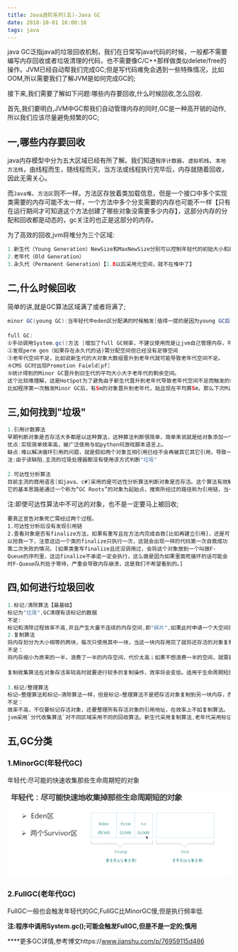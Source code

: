 ```yaml
---
title: Java进阶系列(五)-Java GC
date: 2018-10-01 16:00:16
tags: java
---
```


java GC泛指java的垃圾回收机制，我们在日常写java代码的时候，一般都不需要编写内存回收或者垃圾清理的代码，也不需要像C/C++那样做类似delete/free的操作。JVM已经自动帮我们完成GC;但是写代码难免会遇到一些特殊情况，比如OOM,所以需要我们了解JVM是如何完成GC的;

接下来,我们需要了解如下问题:哪些内存要回收,什么时候回收,怎么回收.

<!--more-->

首先,我们要明白,JVM中GC帮我们自动管理内存的同时,GC是一种高开销的动作,所以我们应该尽量避免频繁的GC;

## 一,哪些内存要回收

java内存模型中分为五大区域已经有所了解。我们知道`程序计数器`、`虚拟机栈`、`本地方法栈`，由线程而生，随线程而灭，当方法或线程执行完毕后，内存就随着回收，因此无需关心。

而`Java堆`、`方法区`则不一样。方法区存放着类加载信息，但是一个接口中多个实现类需要的内存可能不太一样，一个方法中多个分支需要的内存也可能不一样【只有在运行期间才可知道这个方法创建了哪些对象没需要多少内存】，这部分内存的分配和回收都是动态的，gc关注的也正是这部分的内存。

为了高效的回收,jvm将堆分为三个区域:

```java
1.新生代（Young Generation）NewSize和MaxNewSize分别可以控制年轻代的初始大小和最大的大小
2.老年代（Old Generation）
3.永久代（Permanent Generation）【1.8以后采用元空间，就不在堆中了】
```

## 二,什么时候回收

简单的讲,就是GC算法区域满了或者将满了;

```java
minor GC(young GC):当年轻代中eden区分配满的时候触发[值得一提的是因为young GC后部分存活的对象会已到老年代(比如对象熬过15轮)，所以过后old gen的占用量通常会变高]

full GC:
①手动调用System.gc()方法 [增加了full GC频率，不建议使用而是让jvm自己管理内存，可以设置-XX:+ DisableExplicitGC来禁止RMI调用System.gc]
②发现perm gen（如果存在永久代的话)需分配空间但已经没有足够空间
③老年代空间不足，比如说新生代的大对象大数组晋升到老年代就可能导致老年代空间不足。
④CMS GC时出现Promotion Faield[pf]
⑤统计得到的Minor GC晋升到旧生代的平均大小大于老年代的剩余空间。
这个比较难理解，这是HotSpot为了避免由于新生代晋升到老年代导致老年代空间不足而触发的FUll GC。
比如程序第一次触发Minor GC后，有5m的对象晋升到老年代，姑且现在平均算5m，那么下次Minor GC发生时，先判断现在老年代剩余空间大小是否超过5m，如果小于5m，则HotSpot则会触发full GC(这点挺智能的)
```

## 三,如何找到"垃圾"

```java
1.引用计数算法
早期判断对象是否存活大多都是以这种算法，这种算法判断很简单，简单来说就是给对象添加一个引用计数器，每当对象被引用一次就加1，引用失效时就减1。当为0的时候就判断对象不会再被引用。
优点:实现简单效率高，被广泛使用与如python何游戏脚本语言上。
缺点:难以解决循环引用的问题，就是假如两个对象互相引用已经不会再被其它其它引用，导致一直不会为0就无法进行回收。
注:由于该缺陷,主流的垃圾处理器都没有使用该方式判断"垃圾"

2.可达性分析算法
目前主流的商用语言[如java、c#]采用的是可达性分析算法判断对象是否存活。这个算法有效解决了循环利用的弊端。
它的基本思路是通过一个称为“GC Roots”的对象为起始点，搜索所经过的路径称为引用链，当一个对象到GC Roots没有任何引用跟它连接则证明对象是不可用的。
```

注:即使可达性算法中不可达的对象，也不是一定要马上被回收;

```
要真正宣告对象死亡需经过两个过程。
1.可达性分析后没有发现引用链
2.查看对象是否有finalize方法，如果有重写且在方法内完成自救[比如再建立引用]，还是可以抢救一下，注意这边一个类的finalize只执行一次，这就会出现一样的代码第一次自救成功第二次失败的情况。[如果类重写finalize且还没调用过，会将这个对象放到一个叫做F-Queue的序列里，这边finalize不承诺一定会执行，这么做是因为如果里面死循环的话可能会时F-Queue队列处于等待，严重会导致内存崩溃，这是我们不希望看到的。]
```

## 四,如何进行垃圾回收

```java
1.标记/清除算法【最基础】
标记为"垃圾",GC清理有该标记的数据
不足:
标记和清除过程效率不高,并且产生大量不连续的内存空间,即"碎片",如果此时申请一个大空间的内存,而没有一个连续的大的内存空间释放,将再次除法GC;
2.复制算法
将内存划分为大小相等的两块，每次只使用其中一块，当这一块内存用完了就将还存活的对象复制到另一块上面，然后再把使用过的内存空间进行一次清理。但是并不是将内存划分为大小相等的两块，而是分为一块较大的 Eden 空间和两块较小的 Survior 空间;HotSpot 虚拟机的 Eden 和 Survivor 的大小比例默认为 8:1;
不足：
将内存缩小为原来的一半，浪费了一半的内存空间，代价太高；如果不想浪费一半的空间，就需要有额外的空间进行分配担保，以应对被使用的内存中所有对象都100%存活的极端情况，所以在老年代一般不能直接选用这种算法。

复制收集算法在对象存活率较高时就要进行较多的复制操作，效率将会变低。适用于生命周期短的对象,即年轻代GC

3.标记/整理算法
标记—整理算法和标记—清除算法一样，但是标记—整理算法不是把存活对象复制到另一块内存，而是把存活对象往内存的一端移动，然后直接回收边界以外的内存，因此其不会产生内存碎片。标记—整理算法提高了内存的利用率，并且它适合在收集对象存活时间较长的老年代。
不足：
效率不高，不仅要标记存活对象，还要整理所有存活对象的引用地址，在效率上不如复制算法。
jvm采用`分代收集算法`对不同区域采用不同的回收算法。新生代采用复制算法,老年代采用标记/清除算法或标记/整理算法
```

## 五,GC分类

### 1.MinorGC(年轻代GC)

年轻代:尽可能的快速收集那些生命周期短的对象

![java2-4\monitorGC](java2-4\monitorGC.png)

### 2.FullGC(老年代GC)

FullGC一般也会触发年轻代的GC,FullGC比MinorGC慢,但是执行频率低

**注:程序中调用System.gc();可能会触发FullGC,但是不是一定的;慎用**

****更多GC详情,参考博文https://www.jianshu.com/p/76959115d486
